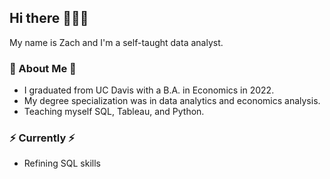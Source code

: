 ## Hi there 🙋🏼‍♂️

My name is Zach and I'm a self-taught data analyst.

### 🍊 About Me 🍊
- I graduated from UC Davis with a B.A. in Economics in 2022.
- My degree specialization was in data analytics and economics analysis.
- Teaching myself SQL, Tableau, and Python.

### ⚡️ Currently ⚡️ 
- Refining SQL skills
